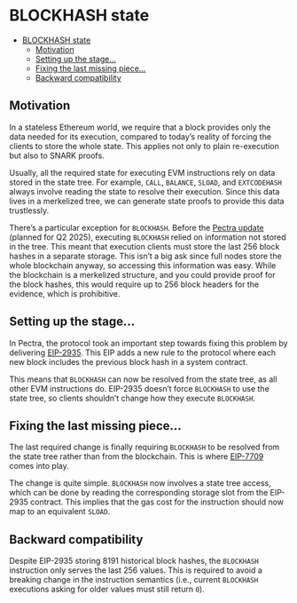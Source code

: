 # BLOCKHASH state

- [BLOCKHASH state](#blockhash-state)
  - [Motivation](#motivation)
  - [Setting up the stage…](#setting-up-the-stage)
  - [Fixing the last missing piece…](#fixing-the-last-missing-piece)
  - [Backward compatibility](#backward-compatibility)

## Motivation

In a stateless Ethereum world, we require that a block provides only the data needed for its execution, compared to today’s reality of forcing the clients to store the whole state. This applies not only to plain re-execution but also to SNARK proofs.

Usually, all the required state for executing EVM instructions rely on data stored in the state tree. For example, `CALL`, `BALANCE`, `SLOAD`, and `EXTCODEHASH` always involve reading the state to resolve their execution. Since this data lives in a merkelized tree, we can generate state proofs to provide this data trustlessly.

There’s a particular exception for `BLOCKHASH`. Before the [Pectra update](https://pectra.wtf/) (planned for Q2 2025), executing `BLOCKHASH` relied on information not stored in the tree. This meant that execution clients must store the last 256 block hashes in a separate storage. This isn’t a big ask since full nodes store the whole blockchain anyway, so accessing this information was easy. While the blockchain is a merkelized structure, and you could provide proof for the block hashes, this would require up to 256 block headers for the evidence, which is prohibitive.

## Setting up the stage…

In Pectra, the protocol took an important step towards fixing this problem by delivering [EIP-2935](https://eips.ethereum.org/EIPS/eip-2935). This EIP adds a new rule to the protocol where each new block includes the previous block hash in a system contract.

This means that `BLOCKHASH` can now be resolved from the state tree, as all other EVM instructions do. EIP-2935 doesn’t force `BLOCKHASH` to use the state tree, so clients shouldn’t change how they execute `BLOCKHASH`.

## Fixing the last missing piece…

The last required change is finally requiring `BLOCKHASH` to be resolved from the state tree rather than from the blockchain. This is where [EIP-7709](https://eips.ethereum.org/EIPS/eip-7709) comes into play.

The change is quite simple. `BLOCKHASH` now involves a state tree access, which can be done by reading the corresponding storage slot from the EIP-2935 contract. This implies that the gas cost for the instruction should now map to an equivalent `SLOAD`.

## Backward compatibility

Despite EIP-2935 storing 8191 historical block hashes, the `BLOCKHASH` instruction only serves the last 256 values. This is required to avoid a breaking change in the instruction semantics (i.e., current `BLOCKHASH` executions asking for older values must still return `0`).
